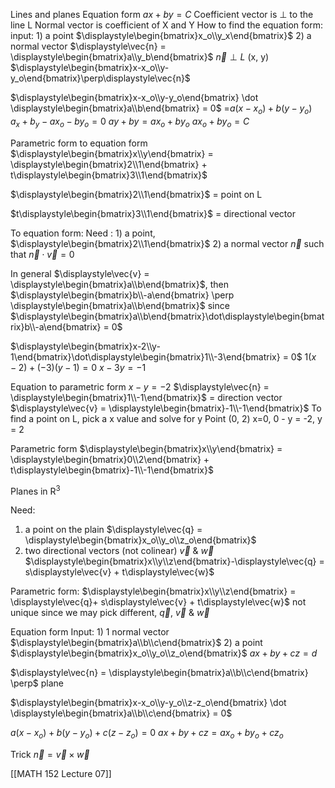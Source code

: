 Lines and planes
Equation form $ax + by = C$
Coefficient vector is $\perp$ to the line L
	Normal vector is coefficient of X and Y
How to find the equation form:
	input:
		1) a point $\displaystyle\begin{bmatrix}x_o\\y_x\end{bmatrix}$
		2) a normal vector $\displaystyle\vec{n} = \displaystyle\begin{bmatrix}a\\y_b\end{bmatrix}$
			$\displaystyle\vec{n}\perp L$
	(x, y)
	$\displaystyle\begin{bmatrix}x-x_o\\y-y_o\end{bmatrix}\perp\displaystyle\vec{n}$

$\displaystyle\begin{bmatrix}x-x_o\\y-y_o\end{bmatrix} \dot \displaystyle\begin{bmatrix}a\\b\end{bmatrix} = 0$
=$a(x-x_o) + b(y-y_o)$
$a_x+b_y - ax_o -by_o = 0$
$ay+by = ax_o + by_o$
	$ax_o + by_o = C$

Parametric form to equation form
$\displaystyle\begin{bmatrix}x\\y\end{bmatrix} = \displaystyle\begin{bmatrix}2\\1\end{bmatrix} + t\displaystyle\begin{bmatrix}3\\1\end{bmatrix}$

$\displaystyle\begin{bmatrix}2\\1\end{bmatrix}$ = point on L

$t\displaystyle\begin{bmatrix}3\\1\end{bmatrix}$ = directional vector

To equation form:
	 Need :
	1) a point, $\displaystyle\begin{bmatrix}2\\1\end{bmatrix}$
	2) a normal vector $\displaystyle\vec{n}$ such that $\displaystyle\vec{n}\cdot\displaystyle\vec{v} = 0$

In general $\displaystyle\vec{v} = \displaystyle\begin{bmatrix}a\\b\end{bmatrix}$, then $\displaystyle\begin{bmatrix}b\\-a\end{bmatrix} \perp \displaystyle\begin{bmatrix}a\\b\end{bmatrix}$ since $\displaystyle\begin{bmatrix}a\\b\end{bmatrix}\dot\displaystyle\begin{bmatrix}b\\-a\end{bmatrix} = 0$

$\displaystyle\begin{bmatrix}x-2\\y-1\end{bmatrix}\dot\displaystyle\begin{bmatrix}1\\-3\end{bmatrix} = 0$
$1(x-2) + (-3)(y-1) = 0$
$x-3y = -1$


Equation to parametric form
$x-y = -2$
$\displaystyle\vec{n} = \displaystyle\begin{bmatrix}1\\-1\end{bmatrix}$ = direction vector $\displaystyle\vec{v} = \displaystyle\begin{bmatrix}-1\\-1\end{bmatrix}$
To find a point on L, pick a x value and solve for y
Point (0, 2)
x=0, 0 - y = -2, y = 2

Parametric form
$\displaystyle\begin{bmatrix}x\\y\end{bmatrix} = \displaystyle\begin{bmatrix}0\\2\end{bmatrix} + t\displaystyle\begin{bmatrix}-1\\-1\end{bmatrix}$

Planes in R<sup>3</sup>

Need: 
1) a point on the plain
	$\displaystyle\vec{q} = \displaystyle\begin{bmatrix}x_o\\y_o\\z_o\end{bmatrix}$
2) two directional vectors (not colinear)
	$\displaystyle\vec{v}$ & $\displaystyle\vec{w}$
	$\displaystyle\begin{bmatrix}x\\y\\z\end{bmatrix}-\displaystyle\vec{q} = s\displaystyle\vec{v} + t\displaystyle\vec{w}$

Parametric form:
	$\displaystyle\begin{bmatrix}x\\y\\z\end{bmatrix} = \displaystyle\vec{q}+ s\displaystyle\vec{v} + t\displaystyle\vec{w}$
		not unique since we may pick different, $\displaystyle\vec{q}$, $\displaystyle\vec{v}$ & $\displaystyle\vec{w}$

Equation form
Input:
	1) 1 normal vector $\displaystyle\begin{bmatrix}a\\b\\c\end{bmatrix}$
	2) a point $\displaystyle\begin{bmatrix}x_o\\y_o\\z_o\end{bmatrix}$
$ax + by + cz = d$

$\displaystyle\vec{n} = \displaystyle\begin{bmatrix}a\\b\\c\end{bmatrix} \perp$ plane

$\displaystyle\begin{bmatrix}x-x_o\\y-y_o\\z-z_o\end{bmatrix} \dot \displaystyle\begin{bmatrix}a\\b\\c\end{bmatrix} = 0$

$a(x-x_o) + b(y-y_o) + c(z-z_o) = 0$
$ax + by + cz = ax_o + by_o + cz_o$


Trick
$\displaystyle\vec{n} = \displaystyle\vec{v}\times\displaystyle\vec{w}$

[[MATH 152 Lecture 07]]